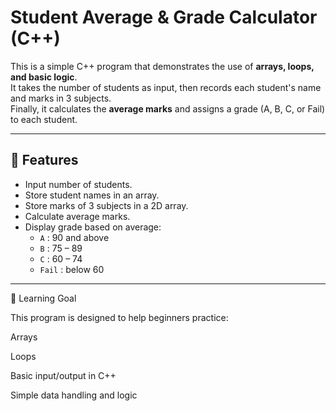 # Student Average & Grade Calculator (C++)

This is a simple C++ program that demonstrates the use of **arrays, loops, and basic logic**.  
It takes the number of students as input, then records each student's name and marks in 3 subjects.  
Finally, it calculates the **average marks** and assigns a grade (A, B, C, or Fail) to each student.

---

## 🚀 Features
- Input number of students.
- Store student names in an array.
- Store marks of 3 subjects in a 2D array.
- Calculate average marks.
- Display grade based on average:
  - `A` : 90 and above  
  - `B` : 75 – 89  
  - `C` : 60 – 74  
  - `Fail` : below 60  

---

📘 Learning Goal

This program is designed to help beginners practice:

Arrays

Loops

Basic input/output in C++

Simple data handling and logic
